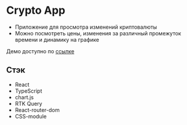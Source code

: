 # Crypto App
- Приложение для просмотра изменений криптовалюты
- Можно посмотреть цены, изменения за различный промежуток времени и динамику на графике

Демо доступно по [ссылке](https://alekseylu.github.io/crypto/)

## Стэк

- React
- TypeScript
- chart.js
- RTK Query
- React-router-dom
- CSS-module
